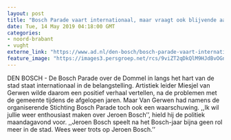 ```yaml
---
layout: post
title: "Bosch Parade vaart internationaal, maar vraagt ook blijvende aandacht Jeroen Bosch in de stad"
date: Tue, 14 May 2019 04:18:00 GMT
categories: 
- noord-brabant 
- vught 
externe_link: "https://www.ad.nl/den-bosch/bosch-parade-vaart-internationaal-maar-vraagt-ook-blijvende-aandacht-jeroen-bosch-in-de-stad~a22f0a25/"
feature_image: "https://images3.persgroep.net/rcs/9viZT2qDkQlM9HJdBvOGnQFRiQQ/diocontent/102079084/_fitwidth/400/?appId=21791a8992982cd8da851550a453bd7f&quality=0.7"
---
```


DEN BOSCH - De Bosch Parade over de Dommel in langs het hart van de stad staat internationaal in de belangstelling. Artistiek leider Miesjel van Gerwen wilde daarom een positief verhaal vertellen, na de problemen met de gemeente tijdens de afgelopen jaren. Maar Van Gerwen had namens de organiserende Stichting Bosch Parade  toch ook een waarschuwing. ,,Ik wil jullie weer enthousiast maken over Jeroen Bosch’’, hield hij de politiek maandagavond voor. ,,Jeroen Bosch speelt na het Bosch-jaar bijna geen rol meer in de stad. Wees weer trots op Jeroen Bosch.’’
